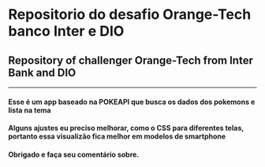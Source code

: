 # Repositorio do desafio Orange-Tech banco Inter e DIO
## Repository of challenger Orange-Tech from Inter Bank and DIO

----------------------------------------------------------------

#### Esse é um app baseado na POKEAPI que busca os dados dos pokemons e lista na tema
#### Alguns ajustes eu preciso melhorar, como o CSS para diferentes telas, portanto essa visualizão fica melhor em modelos de smartphone

#### Obrigado e faça seu comentário sobre.